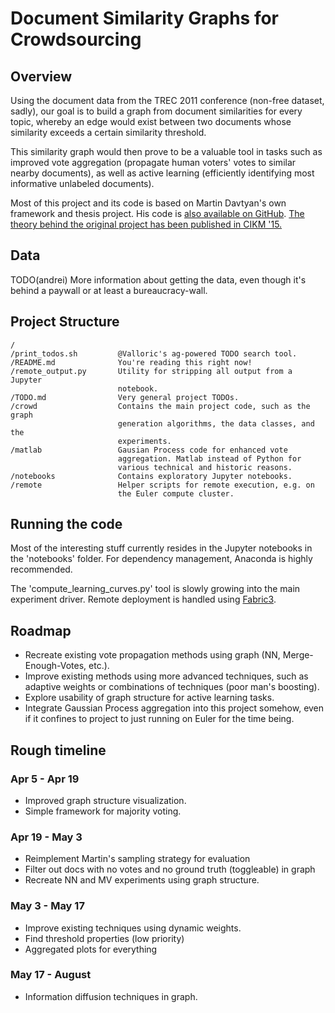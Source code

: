 # Document Similarity Graphs for Crowdsourcing


## Overview

Using the document data from the TREC 2011 conference (non-free dataset, sadly),
our goal is to build a graph from document similarities for every topic,
whereby an edge would exist between two documents whose similarity exceeds
a certain similarity threshold.

This similarity graph would then prove to be a valuable tool in tasks such as
improved vote aggregation (propagate human voters' votes to similar nearby
documents), as well as active learning (efficiently identifying most
informative unlabeled documents).

Most of this project and its code is based on Martin Davtyan's own
framework and thesis project. His code is [also available on GitHub][0].
[The theory behind the original project has been published in
CIKM '15.][2]


## Data

TODO(andrei) More information about getting the data, even though it's
behind a paywall or at least a bureaucracy-wall.


## Project Structure

```
/
/print_todos.sh         @Valloric's ag-powered TODO search tool.
/README.md              You're reading this right now!
/remote_output.py       Utility for stripping all output from a Jupyter
                        notebook.
/TODO.md                Very general project TODOs.
/crowd                  Contains the main project code, such as the graph
                        generation algorithms, the data classes, and the
                        experiments.
/matlab                 Gausian Process code for enhanced vote
                        aggregation. Matlab instead of Python for
                        various technical and historic reasons.
/notebooks              Contains exploratory Jupyter notebooks.
/remote                 Helper scripts for remote execution, e.g. on
                        the Euler compute cluster.
```

## Running the code

Most of the interesting stuff currently resides in the Jupyter notebooks in the
'notebooks' folder. For dependency management, Anaconda is highly recommended.

The 'compute_learning_curves.py' tool is slowly growing into the main
experiment driver. Remote deployment is handled using [Fabric3][1].


## Roadmap

 * Recreate existing vote propagation methods using graph (NN,
   Merge-Enough-Votes, etc.).
 * Improve existing methods using more advanced techniques, such as adaptive
   weights or combinations of techniques (poor man's boosting).
 * Explore usability of graph structure for active learning tasks.
 * Integrate Gaussian Process aggregation into this project somehow,
   even if it confines to project to just running on Euler for the time
   being.

## Rough timeline

### Apr 5 - Apr 19
 * Improved graph structure visualization.
 * Simple framework for majority voting.

### Apr 19 - May 3
 * Reimplement Martin's sampling strategy for evaluation
 * Filter out docs with no votes and no ground truth (toggleable) in graph
 * Recreate NN and MV experiments using graph structure.

### May 3 - May 17
 * Improve existing techniques using dynamic weights.
 * Find threshold properties (low priority)
 * Aggregated plots for everything

### May 17 - August
 * Information diffusion techniques in graph.
 
[0]:https://github.com/martinthenext/ir-crowd-thesis
[1]:https://pypi.python.org/pypi/Fabric3
[2]:https://dl.acm.org/citation.cfm?id=2806460

